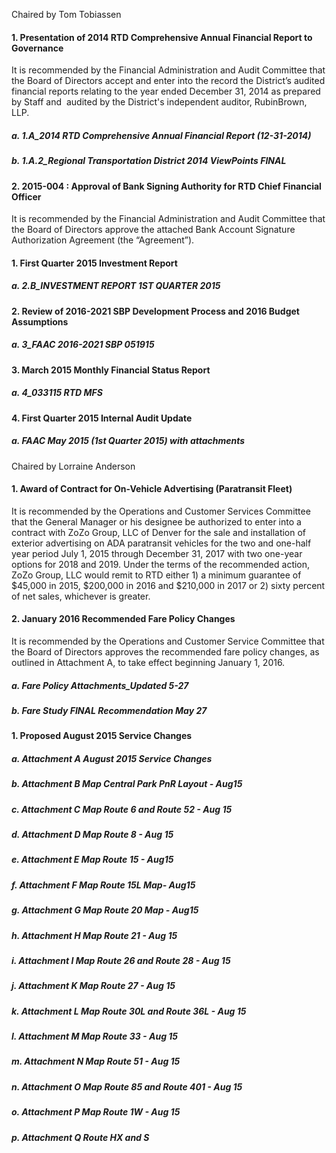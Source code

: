 Chaired by Tom Tobiassen

#### 1. Presentation of 2014 RTD Comprehensive Annual Financial Report to Governance

It is recommended by the Financial Administration and Audit Committee that the Board of Directors accept and enter into the record the District’s audited financial reports relating to the year ended December 31, 2014 as prepared by Staff and  audited by the District's independent auditor, RubinBrown, LLP.

##### a. 1.A_2014 RTD Comprehensive Annual Financial Report (12-31-2014)

##### b. 1.A.2_Regional Transportation District 2014 ViewPoints FINAL

#### 2. 2015-004 : Approval of Bank Signing Authority for RTD Chief Financial Officer

It is recommended by the Financial Administration and Audit Committee that the Board of Directors approve the attached Bank Account Signature Authorization Agreement (the “Agreement”).

#### 1. First Quarter 2015 Investment Report

##### a. 2.B_INVESTMENT REPORT 1ST QUARTER 2015

#### 2. Review of 2016-2021 SBP Development Process and 2016 Budget Assumptions

##### a. 3_FAAC 2016-2021 SBP 051915

#### 3. March 2015 Monthly Financial Status Report

##### a. 4_033115 RTD MFS

#### 4. First Quarter 2015 Internal Audit Update

##### a. FAAC May 2015 (1st Quarter 2015) with attachments

Chaired by Lorraine Anderson

#### 1. Award of Contract for On-Vehicle Advertising (Paratransit Fleet)

It is recommended by the Operations and Customer Services Committee that the General Manager or his designee be authorized to enter into a contract with ZoZo Group, LLC of Denver for the sale and installation of exterior advertising on ADA paratransit vehicles for the two and one-half year period July 1, 2015 through December 31, 2017 with two one-year options for 2018 and 2019. Under the terms of the recommended action, ZoZo Group, LLC would remit to RTD either 1) a minimum guarantee of $45,000 in 2015, $200,000 in 2016 and $210,000 in 2017 or 2) sixty percent of net sales, whichever is greater.

#### 2. January 2016 Recommended Fare Policy Changes

It is recommended by the Operations and Customer Service Committee that the Board of Directors approves the recommended fare policy changes, as outlined in Attachment A, to take effect beginning January 1, 2016.

##### a. Fare Policy Attachments_Updated 5-27

##### b. Fare Study FINAL Recommendation May 27

#### 1. Proposed August 2015 Service Changes

##### a. Attachment A August 2015 Service Changes

##### b. Attachment B Map Central Park PnR Layout - Aug15

##### c. Attachment C Map Route 6 and Route 52 - Aug 15

##### d. Attachment D Map Route 8 - Aug 15

##### e. Attachment E Map  Route 15 - Aug15

##### f. Attachment F Map Route 15L Map- Aug15

##### g. Attachment G Map Route 20 Map - Aug15

##### h. Attachment H Map Route 21 - Aug 15

##### i. Attachment I Map Route 26 and Route 28 - Aug 15

##### j. Attachment K Map Route 27 - Aug 15

##### k. Attachment L Map Route 30L and Route 36L - Aug 15

##### l. Attachment M Map Route 33 - Aug 15

##### m. Attachment N Map Route 51 - Aug 15

##### n. Attachment O Map Route 85 and Route 401 - Aug 15

##### o. Attachment P Map Route 1W - Aug 15

##### p. Attachment Q Route HX and S